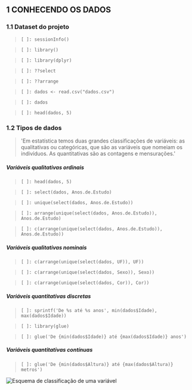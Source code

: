 ## 1 CONHECENDO OS DADOS

### 1.1 Dataset do projeto

> `[ ]: sessionInfo()`

> `[ ]: library()`

> `[ ]: library(dplyr)`

> `[ ]: ??select`

> `[ ]: ??arrange`

> `[ ]: dados <- read.csv("dados.csv")`

> `[ ]: dados`

> `[ ]: head(dados, 5)`

### 1.2 Tipos de dados

> 'Em estatística temos duas grandes classificações de variáveis: as qualitativas ou
> categóricas, que são as variáveis que nomeiam os indivíduos. As quantitativas são as
> contagens e mensurações.'

##### Variáveis qualitativas ordinais
> `[ ]: head(dados, 5)`

> `[ ]: select(dados, Anos.de.Estudo)`

> `[ ]: unique(select(dados, Anos.de.Estudo))`

> `[ ]: arrange(unique(select(dados, Anos.de.Estudo)), Anos.de.Estudo)`

> `[ ]: c(arrange(unique(select(dados, Anos.de.Estudo)), Anos.de.Estudo))`

##### Variáveis qualitativas nominais
> `[ ]: c(arrange(unique(select(dados, UF)), UF))`

> `[ ]: c(arrange(unique(select(dados, Sexo)), Sexo))`

> `[ ]: c(arrange(unique(select(dados, Cor)), Cor))`

##### Variáveis quantitativas discretas
> `[ ]: sprintf('De %s até %s anos', min(dados$Idade), max(dados$Idade))`

> `[ ]: library(glue)`

> `[ ]: glue('De {min(dados$Idade)} até {max(dados$Idade)} anos')`

##### Variáveis quantitativas contínuas
> `[ ]: glue('De {min(dados$Altura)} até {max(dados$Altura)} metros')`

![Esquema de classificação de uma variável](https://caelum-online-public.s3.amazonaws.com/1177-estatistica-parte1/01/img001.png)